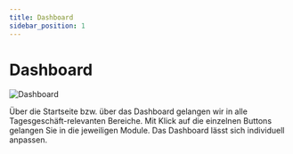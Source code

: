 ```yaml
---
title: Dashboard 
sidebar_position: 1
---
```


# Dashboard

![Dashboard][def]


[def]: /img/dashboard/dashboard_dashboard.png

Über die Startseite bzw. über das Dashboard gelangen wir in alle Tagesgeschäft-relevanten Bereiche. Mit Klick auf die einzelnen Buttons gelangen Sie in die jeweiligen Module. Das Dashboard lässt sich individuell anpassen.  
